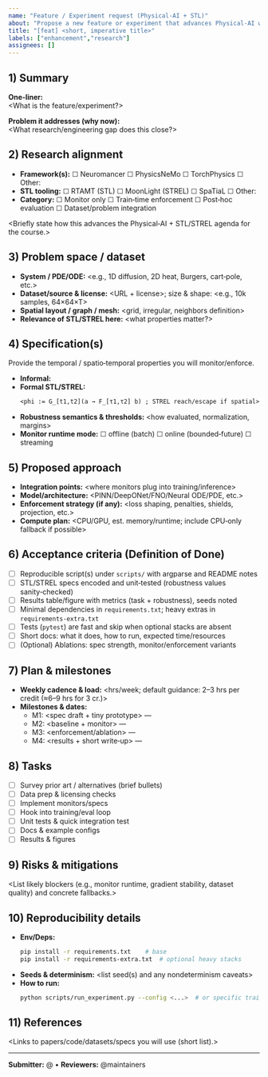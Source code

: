 ```yaml
---
name: "Feature / Experiment request (Physical-AI + STL)"
about: "Propose a new feature or experiment that advances Physical‑AI with STL/STREL monitoring in this repo (CS‑3860‑01)."
title: "[feat] <short, imperative title>"
labels: ["enhancement","research"]
assignees: []
---
```


<!--
Before filing, please:
1) Read README goals and CONTRIBUTING.
2) Keep base installs lean; gate heavy deps in requirements-extra.txt.
3) Prefer fast, CPU‑friendly demos; add tests that skip gracefully if optional deps missing.
4) Ensure datasets are public and license‑compatible; include citations/links.
5) Target an end‑of‑semester report; propose concrete milestones/check‑ins.
-->

## 1) Summary

**One‑liner:**  
<What is the feature/experiment?>

**Problem it addresses (why now):**  
<What research/engineering gap does this close?>

## 2) Research alignment

- **Framework(s):** ☐ Neuromancer ☐ PhysicsNeMo ☐ TorchPhysics ☐ Other: <name>  
- **STL tooling:** ☐ RTAMT (STL) ☐ MoonLight (STREL) ☐ SpaTiaL ☐ Other: <name>  
- **Category:** ☐ Monitor only ☐ Train‑time enforcement ☐ Post‑hoc evaluation ☐ Dataset/problem integration

<Briefly state how this advances the Physical‑AI + STL/STREL agenda for the course.>

## 3) Problem space / dataset

- **System / PDE/ODE:** <e.g., 1D diffusion, 2D heat, Burgers, cart‑pole, etc.>  
- **Dataset/source & license:** <URL + license>; size & shape: <e.g., 10k samples, 64×64×T>  
- **Spatial layout / graph / mesh:** <grid, irregular, neighbors definition>  
- **Relevance of STL/STREL here:** <what properties matter?>

## 4) Specification(s)

Provide the temporal / spatio‑temporal properties you will monitor/enforce.

- **Informal:** <plain English description>  
- **Formal STL/STREL:**  
  ```txt
  <phi := G_[t1,t2](a → F_[τ1,τ2] b) ; STREL reach/escape if spatial>
  ```
- **Robustness semantics & thresholds:** <how evaluated, normalization, margins>  
- **Monitor runtime mode:** ☐ offline (batch) ☐ online (bounded‑future) ☐ streaming

## 5) Proposed approach

- **Integration points:** <where monitors plug into training/inference>  
- **Model/architecture:** <PINN/DeepONet/FNO/Neural ODE/PDE, etc.>  
- **Enforcement strategy (if any):** <loss shaping, penalties, shields, projection, etc.>  
- **Compute plan:** <CPU/GPU, est. memory/runtime; include CPU‑only fallback if possible>

## 6) Acceptance criteria (Definition of Done)

- [ ] Reproducible script(s) under `scripts/` with argparse and README notes
- [ ] STL/STREL specs encoded and unit‑tested (robustness values sanity‑checked)
- [ ] Results table/figure with metrics (task + robustness), seeds noted
- [ ] Minimal dependencies in `requirements.txt`; heavy extras in `requirements-extra.txt`
- [ ] Tests (`pytest`) are fast and skip when optional stacks are absent
- [ ] Short docs: what it does, how to run, expected time/resources
- [ ] (Optional) Ablations: spec strength, monitor/enforcement variants

## 7) Plan & milestones

- **Weekly cadence & load:** <hrs/week; default guidance: 2–3 hrs per credit (≈6–9 hrs for 3 cr.)>  
- **Milestones & dates:**  
  - M1: <spec draft + tiny prototype> — <date>
  - M2: <baseline + monitor> — <date>
  - M3: <enforcement/ablation> — <date>
  - M4: <results + short write‑up> — <date>

## 8) Tasks

- [ ] Survey prior art / alternatives (brief bullets)
- [ ] Data prep & licensing checks
- [ ] Implement monitors/specs
- [ ] Hook into training/eval loop
- [ ] Unit tests & quick integration test
- [ ] Docs & example configs
- [ ] Results & figures

## 9) Risks & mitigations

<List likely blockers (e.g., monitor runtime, gradient stability, dataset quality) and concrete fallbacks.>

## 10) Reproducibility details

- **Env/Deps:**  
  ```bash
  pip install -r requirements.txt    # base
  pip install -r requirements-extra.txt  # optional heavy stacks
  ```
- **Seeds & determinism:** <list seed(s) and any nondeterminism caveats>  
- **How to run:**  
  ```bash
  python scripts/run_experiment.py --config <...>  # or specific train/eval script
  ```

## 11) References

<Links to papers/code/datasets/specs you will use (short list).>

---

**Submitter:** @<you> • **Reviewers:** @maintainers  
<!-- Maintainer notes: label appropriately; confirm scope, resources, and alignment with course/report deliverables. -->
